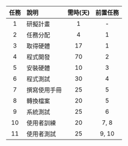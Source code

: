 |任務 |說明 |需時(天)|前置任務|
|:--:|:----|:-----:|:------:|
|1   |研擬計畫|1|-|
|2   |任務分配|4|1|
|3   |取得硬體|17|1|
|4   |程式開發|70|2|
|5   |安裝硬體|10|3|
|6   |程式測試|30|4|
|7   |撰寫使用手冊|25|5|
|8   |轉換檔案|20|5|
|9   |系統測試|25|6|
|10  |使用者訓練|20|7, 8|
|11  |使用者測試|25|9, 10|
